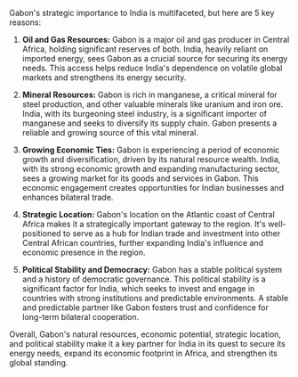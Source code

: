 Gabon's strategic importance to India is multifaceted, but here are 5 key reasons:

1. **Oil and Gas Resources:** Gabon is a major oil and gas producer in Central Africa, holding significant reserves of both. India, heavily reliant on imported energy, sees Gabon as a crucial source for securing its energy needs. This access helps reduce India's dependence on volatile global markets and strengthens its energy security.

2. **Mineral Resources:** Gabon is rich in manganese, a critical mineral for steel production, and other valuable minerals like uranium and iron ore.  India, with its burgeoning steel industry, is a significant importer of manganese and seeks to diversify its supply chain. Gabon presents a reliable and growing source of this vital mineral.

3. **Growing Economic Ties:** Gabon is experiencing a period of economic growth and diversification, driven by its natural resource wealth. India, with its strong economic growth and expanding manufacturing sector, sees a growing market for its goods and services in Gabon. This economic engagement creates opportunities for Indian businesses and enhances bilateral trade.

4. **Strategic Location:** Gabon's location on the Atlantic coast of Central Africa makes it a strategically important gateway to the region. It's well-positioned to serve as a hub for Indian trade and investment into other Central African countries, further expanding India's influence and economic presence in the region.

5. **Political Stability and Democracy:** Gabon has a stable political system and a history of democratic governance. This political stability is a significant factor for India, which seeks to invest and engage in countries with strong institutions and predictable environments. A stable and predictable partner like Gabon fosters trust and confidence for long-term bilateral cooperation.

Overall, Gabon's natural resources, economic potential, strategic location, and political stability make it a key partner for India in its quest to secure its energy needs, expand its economic footprint in Africa, and strengthen its global standing. 
